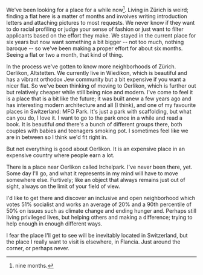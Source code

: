 <!--
.. title: Irchelpark
.. slug: irchelpark
.. date: 2018-12-16 17:33:15 UTC+01:00
.. tags: flancia
.. link: 
.. description: 
.. type: text
-->

We've been looking for a place for a while now[^70]. Living in Zürich is weird; finding a flat here is a matter of months and involves writing introduction letters and attaching pictures to most requests. We never know if they want to do racial profiling or judge your sense of fashion or just want to filter applicants based on the effort they make. We stayed in the current place for six years but now want something a bit bigger -- not too much, nothing baroque -- so we've been making a proper effort for about six months. Seeing a flat or two a month, that kind of thing.

In the process we've gotten to know more neighborhoods of Zürich. Oerlikon, Altstetten. We currently live in Wiedikon, which is beautiful and has a vibrant orthodox Jew community but a bit expensive if you want a nicer flat. So we've been thinking of moving to Oerlikon, which is further out but relatively cheaper while still being nice and modern. I've come to feel it is a place that is a bit like the future; it was built anew a few years ago and has interesting modern architecture and all (I think), and one of my favourite places in Switzerland: MFO Park. It's just a park with scaffolding, but what can you do, I love it. I want to go to the park once in a while and read a book. It is beautiful *and* there's a bunch of different groups there, both couples with babies and teenagers smoking pot. I sometimes feel like we are in between so I think we'd fit right in.

But not everything is good about Oerlikon. It is an expensive place in an expensive country where people earn a lot.

There is a place near Oerlikon called Irchelpark. I've never been there, yet. Some day I'll go, and what it represents in my mind will have to move somewhere else. Furtively; like an object that always remains just out of sight, always on the limit of your field of view.

I'd like to get there and discover an inclusive and open neighborhood which votes 51% socialist and works an average of 20% and a 90th percentile of 50% on issues such as climate change and ending hunger and. Perhaps still living privileged lives, but helping others and making a difference; trying to help enough in enough different ways.

I fear the place I'll get to see will be inevitably located in Switzerland, but the place I really want to visit is elsewhere, in Flancia. Just around the corner, or perhaps never.

[^70]: nine months.
